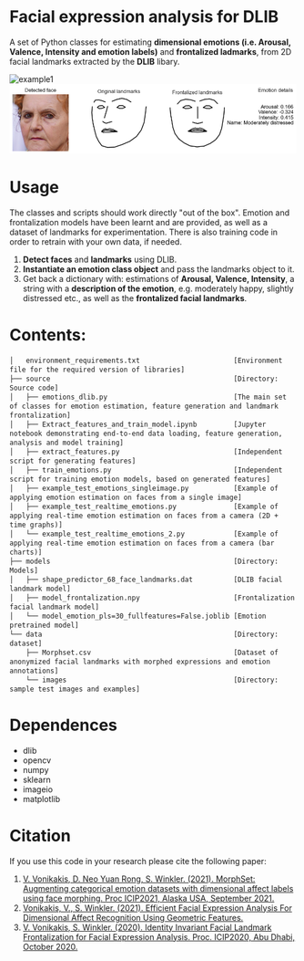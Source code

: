# Facial expression analysis for DLIB
A set of Python classes for estimating **dimensional emotions (i.e. Arousal, Valence, Intensity and emotion labels)** and **frontalized ladmarks**, from 2D facial landmarks extracted by the **DLIB** libary.

![example1](data/images/example.gif "example1")
![example2](data/images/example.png "example2")


# Usage
The classes and scripts should work directly "out of the box". Emotion and frontalization models have been learnt and are provided, as well as a dataset of landmarks for experimentation. There is also training code in order to retrain with your own data, if needed. 
1. **Detect faces** and **landmarks** using DLIB.
2. **Instantiate an emotion class object** and pass the landmarks object to it. 
3. Get back a dictionary with: estimations of **Arousal, Valence, Intensity**, a string with a **description of the emotion**, e.g. moderately happy, slightly distressed etc., as well as the **frontalized facial landmarks**.


# Contents:
```tree
│   environment_requirements.txt                       [Environment file for the required version of libraries]
├── source                                             [Directory: Source code]
│   ├── emotions_dlib.py                               [The main set of classes for emotion estimation, feature generation and landmark frontalization] 
│   ├── Extract_features_and_train_model.ipynb         [Jupyter notebook demonstrating end-to-end data loading, feature generation, analysis and model training]
│   ├── extract_features.py                            [Independent script for generating features]
│   ├── train_emotions.py                              [Independent script for training emotion models, based on generated features]
│   ├── example_test_emotions_singleimage.py           [Example of applying emotion estimation on faces from a single image]
│   ├── example_test_realtime_emotions.py              [Example of applying real-time emotion estimation on faces from a camera (2D + time graphs)]
│   └── example_test_realtime_emotions_2.py            [Example of applying real-time emotion estimation on faces from a camera (bar charts)]
├── models                                             [Directory: Models]
│   ├── shape_predictor_68_face_landmarks.dat          [DLIB facial landmark model] 
│   ├── model_frontalization.npy                       [Frontalization facial landmark model] 
│   └── model_emotion_pls=30_fullfeatures=False.joblib [Emotion pretrained model]
└── data                                               [Directory: dataset]
    ├── Morphset.csv                                   [Dataset of anonymized facial landmarks with morphed expressions and emotion annotations]
    └── images                                         [Directory: sample test images and examples]
```


# Dependences
- dlib
- opencv
- numpy
- sklearn
- imageio
- matplotlib


# Citation
If you use this code in your research please cite the following paper:
1. [V. Vonikakis, D. Neo Yuan Rong, S. Winkler. (2021). MorphSet: Augmenting categorical emotion datasets with dimensional affect labels using face morphing. Proc ICIP2021, Alaska USA, September 2021.](https://arxiv.org/abs/2103.02854)
2. [Vonikakis, V., S. Winkler. (2021). Efficient Facial Expression Analysis For Dimensional Affect Recognition Using Geometric Features.](https://arxiv.org/abs/2106.07817)
3. [V. Vonikakis, S. Winkler. (2020). Identity Invariant Facial Landmark Frontalization for Facial Expression Analysis. Proc. ICIP2020, Abu Dhabi, October 2020.](https://stefan.winkler.site/Publications/icip2020a.pdf)
